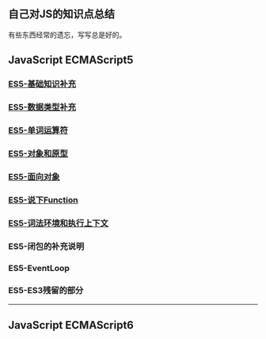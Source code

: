 ## 自己对JS的知识点总结

<!-- 虽不是科班出身，但是做前端两年以来，总感觉自己少了对知识点的梳理和总结， -->
有些东西经常的遗忘，写写总是好的。

## JavaScript ECMAScript5
### [ES5-基础知识补充](es5/es5-basic/README.md)
### [ES5-数据类型补充](es5/es5-datatype/README.md)
### [ES5-单词运算符](es5/es5-word/README.md)
### [ES5-对象和原型](es5/es5-prototype/README.md)
### [ES5-面向对象](es5/es5-object/README.md)
### [ES5-说下Function](es5/es5-function/README.md)
### [ES5-词法环境和执行上下文](es5/es5-context/README.md)
### ES5-闭包的补充说明
### ES5-EventLoop
### ES5-ES3残留的部分


<!-- DOM类型声明 -->
<!-- DOM部分操作 -->
<!-- BOM部分说明 -->

---

## JavaScript ECMAScript6

<!-- 模式和设计模式 -->
<!-- 函数式 -->
<!-- Lodash源码学习 -->

<!-- 异步 -->
<!-- Vue -->